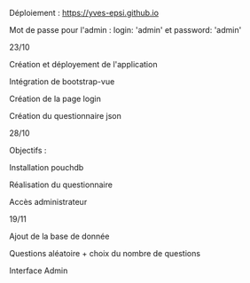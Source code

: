Déploiement : https://yves-epsi.github.io

Mot de passe pour l'admin : login: 'admin' et password: 'admin'

23/10

Création et déployement de l'application 

Intégration de bootstrap-vue

Création de la page login

Création du questionnaire json


28/10

Objectifs :

Installation pouchdb

Réalisation du questionnaire

Accès administrateur


19/11

Ajout de la base de donnée

Questions aléatoire + choix du nombre de questions

Interface Admin